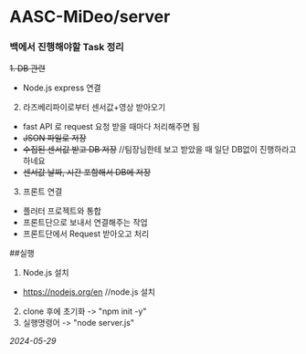 # AASC-MiDeo/server


### 백에서 진행해야할 Task 정리
  ~~1. DB 관련~~
  -   Node.js express 연결

  2. 라즈베리파이로부터 센서값+영상 받아오기
  - fast API 로 request 요청 받을 때마다 처리해주면 됨
  - ~~JSON 파일로 저장~~
  - ~~수집된 센서값 받고 DB 저장~~ //팀장님한테 보고 받았을 때 일단 DB없이 진행하라고 하네요 
  - ~~센서값 날짜, 시간 포함해서 DB에 저장~~
  
  3. 프론트 연결
  - 플러터 프로젝트와 통합 
  - 프론트단으로 보내서 연결해주는 작업 
  - 프론트단에서 Request 받아오고 처리


##실행 
1. Node.js 설치
  - https://nodejs.org/en //node.js 설치 
2. clone 후에 초기화 -> "npm init -y"
3. 실행명령어 -> "node server.js"

*2024-05-29*
